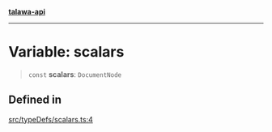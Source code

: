 [**talawa-api**](../../../README.md)

***

# Variable: scalars

> `const` **scalars**: `DocumentNode`

## Defined in

[src/typeDefs/scalars.ts:4](https://github.com/Suyash878/talawa-api/blob/095e6964ce2a06c1c30d1acf81b6162203f1db91/src/typeDefs/scalars.ts#L4)
